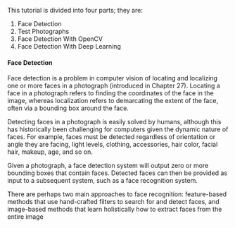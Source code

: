 This tutorial is divided into four parts; they are:
1. Face Detection
2. Test Photographs
3. Face Detection With OpenCV
4. Face Detection With Deep Learning

#### Face Detection
Face detection is a problem in computer vision of locating and localizing one or more faces in a
photograph (introduced in Chapter 27). Locating a face in a photograph refers to finding the
coordinates of the face in the image, whereas localization refers to demarcating the extent of
the face, often via a bounding box around the face.

Detecting faces in a photograph is easily solved by humans, although this has historically
been challenging for computers given the dynamic nature of faces. For example, faces must be
detected regardless of orientation or angle they are facing, light levels, clothing, accessories, hair
color, facial hair, makeup, age, and so on.

Given a photograph, a face detection system will output zero or more bounding boxes that
contain faces. Detected faces can then be provided as input to a subsequent system, such as a
face recognition system.

There are perhaps two main approaches to face recognition: feature-based methods that
use hand-crafted filters to search for and detect faces, and image-based methods that learn
holistically how to extract faces from the entire image